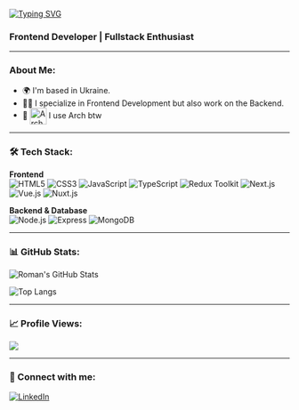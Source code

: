 <a href="https://git.io/typing-svg"><img src="https://readme-typing-svg.herokuapp.com?font=Fira+Code&pause=1000&width=435&lines=%7CHi%2C+I+am+Roman++a+Frontend+Developer%7C" alt="Typing SVG" /></a>

### Frontend Developer | Fullstack Enthusiast
---

### About Me:
- 🌍 I'm based in Ukraine.
- 👨‍💻 I specialize in Frontend Development but also work on the Backend.
- 🤔 [<img src="https://raw.githubusercontent.com/Raymo111/Raymo111/master/socials/arch.svg" height="30em" align="center" alt="Arch Linux Logo" title="Arch Linux Logo"/>](https://archlinux.org/) I use Arch btw 
  
---

### 🛠 Tech Stack:
**Frontend**  
![HTML5](https://img.shields.io/badge/-HTML5-000?&logo=html5&logoColor=E34F26)
![CSS3](https://img.shields.io/badge/-CSS3-000?&logo=css3&logoColor=1572B6)
![JavaScript](https://img.shields.io/badge/-JavaScript-000?&logo=javascript)
![TypeScript](https://img.shields.io/badge/-TypeScript-000?&logo=typescript)
![Redux Toolkit](https://img.shields.io/badge/-Redux%20Toolkit-000?&logo=redux&logoColor=764ABC)
![Next.js](https://img.shields.io/badge/-Next.js-000?&logo=next.js)
![Vue.js](https://img.shields.io/badge/-Vue.js-000?&logo=vue.js)
![Nuxt.js](https://img.shields.io/badge/-nuxt.js-000?&logo=nuxt.js)

**Backend & Database**  
![Node.js](https://img.shields.io/badge/-Node.js-000?&logo=node.js)
![Express](https://img.shields.io/badge/-Express-000?&logo=express)
![MongoDB](https://img.shields.io/badge/-MongoDB-000?&logo=mongodb)

---

### 📊 GitHub Stats:
![Roman's GitHub Stats](https://github-readme-stats.vercel.app/api?username=RomanSylman&show_icons=true&theme=radical)

![Top Langs](https://github-readme-stats.vercel.app/api/top-langs/?username=RomanSylman&layout=compact&theme=radical)

---

### 📈 Profile Views:
<a href="https://u8views.com/github/RomanSylman">
  <img src="https://u8views.com/api/v1/github/profiles/121490895/views/day-week-month-total-count.svg">
</a>

---

### 🎯 Connect with me:
[![LinkedIn](https://img.shields.io/badge/-Roman%20Sylman-0077B5?style=flat-square&logo=Linkedin&logoColor=white)](https://www.linkedin.com/in/romansylman)

